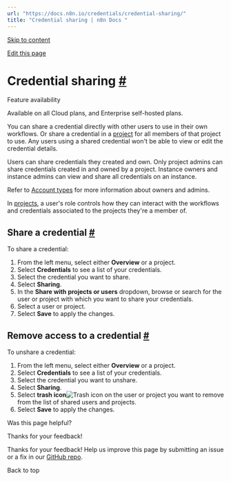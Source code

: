 ```yaml
---
url: "https://docs.n8n.io/credentials/credential-sharing/"
title: "Credential sharing | n8n Docs "
---
```


[Skip to content](https://docs.n8n.io/credentials/credential-sharing/#credential-sharing)

[Edit this page](https://github.com/n8n-io/n8n-docs/edit/main/docs/credentials/credential-sharing.md "Edit this page")

# Credential sharing [\#](https://docs.n8n.io/credentials/credential-sharing/\#credential-sharing "Permanent link")

Feature availability

Available on all Cloud plans, and Enterprise self-hosted plans.

You can share a credential directly with other users to use in their own workflows. Or share a credential in a [project](https://docs.n8n.io/glossary/#project-n8n) for all members of that project to use. Any users using a shared credential won't be able to view or edit the credential details.

Users can share credentials they created and own. Only project admins can share credentials created in and owned by a project. Instance owners and instance admins can view and share all credentials on an instance.

Refer to [Account types](https://docs.n8n.io/user-management/account-types/) for more information about owners and admins.

In [projects](https://docs.n8n.io/user-management/rbac/), a user's role controls how they can interact with the workflows and credentials associated to the projects they're a member of.

## Share a credential [\#](https://docs.n8n.io/credentials/credential-sharing/\#share-a-credential "Permanent link")

To share a credential:

1. From the left menu, select either **Overview** or a project.
2. Select **Credentials** to see a list of your credentials.
3. Select the credential you want to share.
4. Select **Sharing**.
5. In the **Share with projects or users** dropdown, browse or search for the user or project with which you want to share your credentials.
6. Select a user or project.
7. Select **Save** to apply the changes.

## Remove access to a credential [\#](https://docs.n8n.io/credentials/credential-sharing/\#remove-access-to-a-credential "Permanent link")

To unshare a credential:

1. From the left menu, select either **Overview** or a project.
2. Select **Credentials** to see a list of your credentials.
3. Select the credential you want to unshare.
4. Select **Sharing**.
5. Select **trash icon**![Trash icon](https://docs.n8n.io/_images/common-icons/delete-node.png) on the user or project you want to remove from the list of shared users and projects.
6. Select **Save** to apply the changes.

Was this page helpful?






Thanks for your feedback!






Thanks for your feedback! Help us improve this page by submitting an issue or a fix in our [GitHub repo](https://github.com/n8n-io/n8n-docs).


Back to top